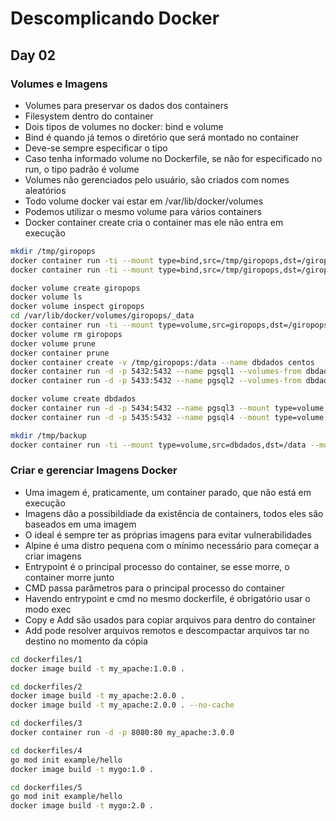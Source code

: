 # Descomplicando Docker
## Day 02

### Volumes e Imagens

* Volumes para preservar os dados dos containers
* Filesystem dentro do container
* Dois tipos de volumes no docker: bind e volume
* Bind é quando já temos o diretório que será montado no container
* Deve-se sempre especificar o tipo
* Caso tenha informado volume no Dockerfile, se não for especificado no run, o tipo padrão é volume
* Volumes não gerenciados pelo usuário, são criados com nomes aleatórios
* Todo volume docker vai estar em /var/lib/docker/volumes
* Podemos utilizar o mesmo volume para vários containers
* Docker container create cria o container mas ele não entra em execução

```bash
mkdir /tmp/giropops
docker container run -ti --mount type=bind,src=/tmp/giropops,dst=/giropops debian
docker container run -ti --mount type=bind,src=/tmp/giropops,dst=/giropops,ro debian

docker volume create giropops
docker volume ls
docker volume inspect giropops
cd /var/lib/docker/volumes/giropops/_data
docker container run -ti --mount type=volume,src=giropops,dst=/giropops debian
docker volume rm giropops
docker volume prune
docker container prune
docker container create -v /tmp/giropops:/data --name dbdados centos
docker container run -d -p 5432:5432 --name pgsql1 --volumes-from dbdados -e POSTGRESQL_USER=docker -e POSTGRESQL_PASS=docker -e POSTGRESQL_DB=docker kamui/postgresql
docker container run -d -p 5433:5432 --name pgsql2 --volumes-from dbdados -e POSTGRESQL_USER=docker -e POSTGRESQL_PASS=docker -e POSTGRESQL_DB=docker kamui/postgresql

docker volume create dbdados
docker container run -d -p 5434:5432 --name pgsql3 --mount type=volume,src=dbdados,dst=/data -e POSTGRESQL_USER=docker -e POSTGRESQL_PASS=docker -e POSTGRESQL_DB=docker kamui/postgresql
docker container run -d -p 5435:5432 --name pgsql4 --mount type=volume,src=dbdados,dst=/data -e POSTGRESQL_USER=docker -e POSTGRESQL_PASS=docker -e POSTGRESQL_DB=docker kamui/postgresql

mkdir /tmp/backup
docker container run -ti --mount type=volume,src=dbdados,dst=/data --mount type=bind,src=/tmp/backup,dst=/backup debian tar -cvf /backup/bkp-db.tar /data
```

### Criar e gerenciar Imagens Docker

* Uma imagem é, praticamente, um container parado, que não está em execução
* Imagens dão a possibildiade da existência de containers, todos eles são baseados em uma imagem
* O ideal é sempre ter as próprias imagens para evitar vulnerabilidades
* Alpine é uma distro pequena com o mínimo necessário para começar a criar imagens
* Entrypoint é o principal processo do container, se esse morre, o container morre junto
* CMD passa parâmetros para o principal processo do container
* Havendo entrypoint e cmd no mesmo dockerfile, é obrigatório usar o modo exec
* Copy e Add são usados para copiar arquivos para dentro do container
* Add pode resolver arquivos remotos e descompactar arquivos tar no destino no momento da cópia

```bash
cd dockerfiles/1
docker image build -t my_apache:1.0.0 .

cd dockerfiles/2
docker image build -t my_apache:2.0.0 .
docker image build -t my_apache:2.0.0 . --no-cache

cd dockerfiles/3
docker container run -d -p 8080:80 my_apache:3.0.0

cd dockerfiles/4
go mod init example/hello
docker image build -t mygo:1.0 .

cd dockerfiles/5
go mod init example/hello
docker image build -t mygo:2.0 .
```